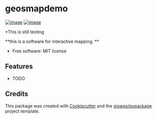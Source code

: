 # geosmapdemo


[![image](https://img.shields.io/pypi/v/geosmapdemo.svg)](https://pypi.python.org/pypi/geosmapdemo)
[![image](https://img.shields.io/conda/vn/conda-forge/geosmapdemo.svg)](https://anaconda.org/conda-forge/geosmapdemo)

*This is still testing

**this is a software for interactive mapping. **


-   Free software: MIT license
    

## Features

-   TODO

## Credits

This package was created with [Cookiecutter](https://github.com/cookiecutter/cookiecutter) and the [giswqs/pypackage](https://github.com/giswqs/pypackage) project template.
